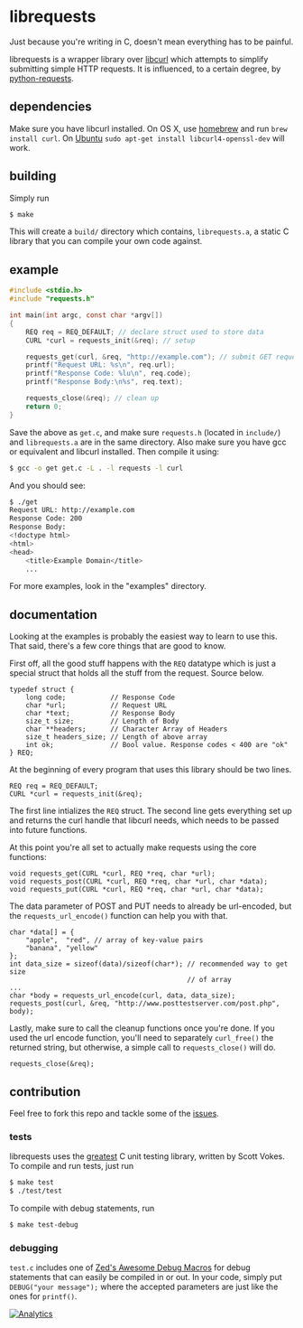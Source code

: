 # librequests

Just because you're writing in C, doesn't mean everything has to be painful.

librequests is a wrapper library over [libcurl](http://curl.haxx.se/libcurl/)
which attempts to simplify submitting simple HTTP requests. It is influenced,
to a certain degree, by [python-requests](http://python-requests.org).

## dependencies

Make sure you have libcurl installed. On OS X, use [homebrew](http://brew.sh)
and run `brew install curl`.
On [Ubuntu](http://askubuntu.com/questions/78183/installing-curl-h-library)
`sudo apt-get install libcurl4-openssl-dev` will work.

## building

Simply run

```bash
$ make
```

This will create a `build/` directory which contains, `librequests.a`, a
static C library that you can compile your own code against.

## example

```c
#include <stdio.h>
#include "requests.h"

int main(int argc, const char *argv[])
{
    REQ req = REQ_DEFAULT; // declare struct used to store data
    CURL *curl = requests_init(&req); // setup

    requests_get(curl, &req, "http://example.com"); // submit GET request
    printf("Request URL: %s\n", req.url);
    printf("Response Code: %lu\n", req.code);
    printf("Response Body:\n%s", req.text);

    requests_close(&req); // clean up
    return 0;
}
```

Save the above as `get.c`, and make sure `requests.h` (located in `include/`)
and `librequests.a` are in the same directory. Also make sure you have gcc or
equivalent and libcurl installed. Then compile it using:

```bash
$ gcc -o get get.c -L . -l requests -l curl
```

And you should see:

```bash
$ ./get
Request URL: http://example.com
Response Code: 200
Response Body:
<!doctype html>
<html>
<head>
    <title>Example Domain</title>
    ...
```

For more examples, look in the "examples" directory.

## documentation

Looking at the examples is probably the easiest way to learn to
use this. That said, there's a few core things that are good to know.

First off, all the good stuff happens with the `REQ` datatype which is just
a special struct that holds all the stuff from the request. Source below.

```
typedef struct {
    long code;           // Response Code
    char *url;           // Request URL
    char *text;          // Response Body
    size_t size;         // Length of Body
    char **headers;      // Character Array of Headers
    size_t headers_size; // Length of above array
    int ok;              // Bool value. Response codes < 400 are "ok"
} REQ;
```

At the beginning of every program that uses this library should be two lines.

```
REQ req = REQ_DEFAULT;
CURL *curl = requests_init(&req);
```

The first line intializes the `REQ` struct. The second line gets everything
set up and returns the curl handle that libcurl needs, which needs to be
passed into future functions.

At this point you're all set to actually make requests using the core
functions:

```
void requests_get(CURL *curl, REQ *req, char *url);
void requests_post(CURL *curl, REQ *req, char *url, char *data);
void requests_put(CURL *curl, REQ *req, char *url, char *data);
```

The data parameter of POST and PUT needs to already be url-encoded, but
the `requests_url_encode()` function can help you with that.

```
char *data[] = {
    "apple",  "red", // array of key-value pairs
    "banana", "yellow"
};
int data_size = sizeof(data)/sizeof(char*); // recommended way to get size
                                            // of array
...
char *body = requests_url_encode(curl, data, data_size);
requests_post(curl, &req, "http://www.posttestserver.com/post.php", body);
```

Lastly, make sure to call the cleanup functions once you're done. If you used
the url encode function, you'll need to separately `curl_free()` the returned
string, but otherwise, a simple call to `requests_close()` will do.

```
requests_close(&req);
```

## contribution

Feel free to fork this repo and tackle some of the
[issues](http://github.com/markmossberg/librequests/issues?page=1&state=open).

### tests

librequests uses the [greatest](https://github.com/silentbicycle/greatest) C
unit testing library, written by Scott Vokes. To compile and run tests, just
run

```bash
$ make test
$ ./test/test
```

To compile with debug statements, run

```bash
$ make test-debug
```

### debugging

`test.c` includes one of
[Zed's Awesome Debug Macros](http://c.learncodethehardway.org/book/ex20.html)
for debug statements that can easily be compiled in
or out. In your code, simply put `DEBUG("your message");` where the accepted
parameters are just like the ones for `printf()`.


[![Analytics](https://ga-beacon.appspot.com/UA-36552439-3/librequests/readme)](https://github.com/igrigorik/ga-beacon)
